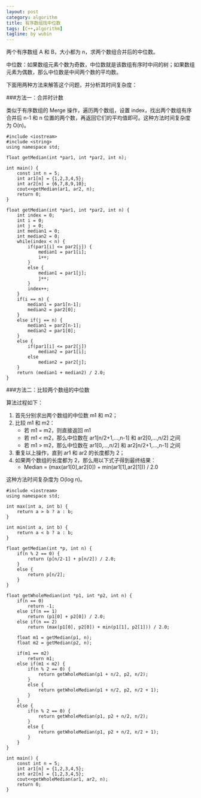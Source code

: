 ```yaml
---
layout: post
category: algorithm
title: 有序数组找中位数
tags: [C++,algorithm]
tagline: by wubin
---
```


两个有序数组 A 和 B，大小都为 n，求两个数组合并后的中位数。

中位数：如果数组元素个数为奇数，中位数就是该数组有序时中间的树；如果数组元素为偶数，那么中位数是中间两个数的平均数。

下面用两种方法来解答这个问题，并分析其时间复杂度：

<!--more-->

###方法一：合并时计数

类似于有序数组的 Merge 操作，遍历两个数组，设置 index，找出两个数组有序合并后 n-1 和 n 位置的两个数，再返回它们的平均值即可。这种方法时间复杂度为 O(n)。

	#include <iostream>
	#include <string>
	using namespace std;

	float getMedian(int *par1, int *par2, int n);

	int main() {
	    const int n = 5;
	    int ar1[n] = {1,2,3,4,5};
	    int ar2[n] = {6,7,8,9,10};
	    cout<<getMedian(ar1, ar2, n);
	    return 0;
	}

	float getMedian(int *par1, int *par2, int n) {
	    int index = 0;
	    int i = 0;
	    int j = 0;
	    int median1 = 0;
	    int median2 = 0;
	    while(index < n) {
	        if(par1[i] <= par2[j]) {
	            median1 = par1[i];
	            i++;
	        }
	        else {
	            median1 = par1[j];
	            j++;
	        }
	        index++;
	    }
	    if(i == n) {
	        median1 = par1[n-1];
	        median2 = par2[0];
	    }
	    else if(j == n) {
	        median1 = par2[n-1];
	        median2 = par1[0];
	    }
	    else {
	        if(par1[i] <= par2[j])
	            median2 = par1[i];
	        else
	            median2 = par2[j];
	    }
	    return (median1 + median2) / 2.0;
	}

###方法二：比较两个数组的中位数

算法过程如下：

1. 首先分别求出两个数组的中位数 m1 和 m2；
2. 比较 m1 和 m2：
	* 若 m1 = m2，则直接返回 m1
	* 若 m1 < m2，那么中位数在 ar1[n/2+1,...,n-1] 和 ar2[0,...,n/2] 之间
	* 若 m1 > m2，那么中位数在 ar1[0,...,n/2] 和 ar2[n/2+1,...,n-1] 之间
3. 重复以上操作，直到 ar1 和 ar2 的长度都为 2；
4. 如果两个数组的长度都为 2，那么用以下式子得到最终结果：
	* Median = (max(ar1[0],ar2[0]) + min(ar1[1],ar2[1])) / 2.0

这种方法时间复杂度为 O(log n)。

	#include <iostream>
	using namespace std;

	int max(int a, int b) {
	    return a > b ? a : b;
	}

	int min(int a, int b) {
	    return a < b ? a : b;
	}

	float getMedian(int *p, int n) {
	    if(n % 2 == 0) {
	        return (p[n/2-1] + p[n/2]) / 2.0;
	    }
	    else {
	        return p[n/2];
	    }
	}

	float getWholeMedian(int *p1, int *p2, int n) {
	    if(n == 0)
	        return -1;
	    else if(n == 1)
	        return (p1[0] + p2[0]) / 2.0;
	    else if(n == 2)
	        return (max(p1[0], p2[0]) + min(p1[1], p2[1])) / 2.0;
	    
	    float m1 = getMedian(p1, n);
	    float m2 = getMedian(p2, n);
	    
	    if(m1 == m2)
	        return m1;
	    else if(m1 < m2) {
	        if(n % 2 == 0) {
	            return getWholeMedian(p1 + n/2, p2, n/2);
	        }
	        else {
	            return getWholeMedian(p1 + n/2, p2, n/2 + 1);
	        }
	    }
	    else {
	        if(n % 2 == 0) {
	            return getWholeMedian(p1, p2 + n/2, n/2);
	        }
	        else {
	            return getWholeMedian(p1, p2 + n/2, n/2 + 1);
	        }
	    }
	}

	int main() {
	    const int n = 5;
	    int ar1[n] = {1,2,3,4,5};
	    int ar2[n] = {1,2,3,4,5};
	    cout<<getWholeMedian(ar1, ar2, n);
	    return 0;
	}
